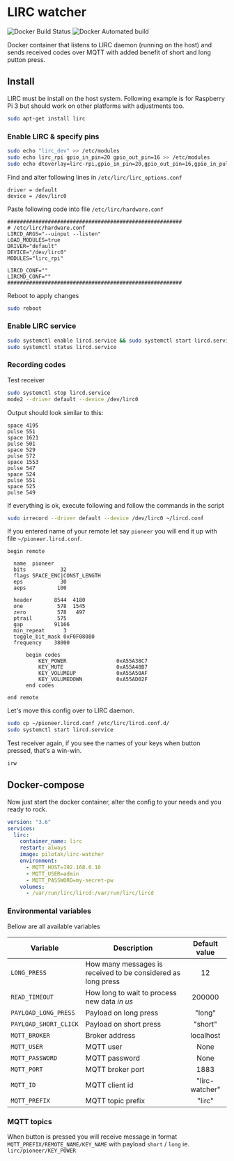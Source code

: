# LIRC watcher
![Docker Build Status](https://img.shields.io/docker/build/pilotak/lirc-watcher.svg) ![Docker Automated build](https://img.shields.io/docker/automated/pilotak/lirc-watcher.svg)

Docker container that listens to LIRC daemon (running on the host) and sends received codes over MQTT with added benefit of short and long putton press.

## Install
LIRC must be install on the host system. Following example is for Raspberry Pi 3 but should work on other platforms with adjustments too.

```sh
sudo apt-get install lirc
```

### Enable LIRC & specify pins
```sh
sudo echo "lirc_dev" >> /etc/modules
sudo echo lirc_rpi gpio_in_pin=20 gpio_out_pin=16 >> /etc/modules
sudo echo dtoverlay=lirc-rpi,gpio_in_pin=20,gpio_out_pin=16,gpio_in_pull=up >> /boot/config.txt
```

Find and alter following lines in `/etc/lirc/lirc_options.conf`
```ApacheConf
driver = default
device = /dev/lirc0
```

Paste following code into file `/etc/lirc/hardware.conf`
```ApacheConf
########################################################
# /etc/lirc/hardware.conf
LIRCD_ARGS="--uinput --listen"
LOAD_MODULES=true
DRIVER="default"
DEVICE="/dev/lirc0"
MODULES="lirc_rpi"

LIRCD_CONF=""
LIRCMD_CONF=""
########################################################
```

Reboot to apply changes
```sh
sudo reboot
```

### Enable LIRC service
```sh
sudo systemctl enable lircd.service && sudo systemctl start lircd.service
sudo systemctl status lircd.service
```

### Recording codes
Test receiver
```sh
sudo systemctl stop lircd.service
mode2 --driver default --device /dev/lirc0
```
Output should look similar to this:
```
space 4195
pulse 551
space 1621
pulse 501
space 529
pulse 572
space 1553
pulse 547
space 524
pulse 551
space 525
pulse 549
```

If everything is ok, execute following and follow the commands in the script
```sh
sudo irrecord --driver default --device /dev/lirc0 ~/lircd.conf
```

If you entered name of your remote let say `pioneer` you will end it up with file `~/pioneer.lircd.conf`.

```
begin remote

  name  pioneer
  bits           32
  flags SPACE_ENC|CONST_LENGTH
  eps            30
  aeps          100

  header       8544  4180
  one           578  1545
  zero          578   497
  ptrail        575
  gap          91166
  min_repeat      3
  toggle_bit_mask 0xF0F08080
  frequency    38000

      begin codes
          KEY_POWER                0xA55A38C7
          KEY_MUTE                 0xA55A48B7
          KEY_VOLUMEUP             0xA55A50AF
          KEY_VOLUMEDOWN           0xA55AD02F
      end codes

end remote
```

Let's move this config over to LIRC daemon.
```sh
sudo cp ~/pioneer.lircd.conf /etc/lirc/lircd.conf.d/
sudo systemctl start lircd.service
```

Test receiver again, if you see the names of your keys when button pressed, that's a win-win.
```sh
irw
```

## Docker-compose
Now just start the docker container, alter the config to your needs and you ready to rock.
```yaml
version: "3.6"
services:
  lirc:
    container_name: lirc
    restart: always
    image: pilotak/lirc-watcher
    environment:
      - MQTT_HOST=192.168.0.10
      - MQTT_USER=admin
      - MQTT_PASSWORD=my-secret-pw
    volumes:
      - /var/run/lirc/lircd:/var/run/lirc/lircd
```

### Environmental variables
Bellow are all available variables

| Variable | Description | Default value |
| --- | --- | :---:|
| `LONG_PRESS` | How many messages is received to be considered as long press | 12 |
| `READ_TIMEOUT` | How long to wait to process new data *in us* | 200000 | 
| `PAYLOAD_LONG_PRESS` | Payload on long press | "long" | 
| `PAYLOAD_SHORT_CLICK` | Payload on short press | "short" | 
| `MQTT_BROKER` | Broker address | localhost | 
| `MQTT_USER` | MQTT user | None | 
| `MQTT_PASSWORD` | MQTT password | None | 
| `MQTT_PORT` | MQTT broker port | 1883 | 
| `MQTT_ID` | MQTT client id | "lirc-watcher" | 
| `MQTT_PREFIX` | MQTT topic prefix | "lirc" |

### MQTT topics
When button is pressed you will receive message in format
`MQTT_PREFIX/REMOTE_NAME/KEY_NAME` with payload `short` / `long` ie. `lirc/pioneer/KEY_POWER`



